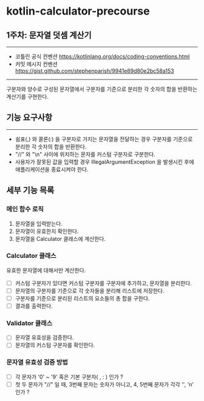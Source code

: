 # kotlin-calculator-precourse

## 1주차: 문자열 덧셈 계산기

---

- 코틀린 공식 컨벤션 https://kotlinlang.org/docs/coding-conventions.html
- 커밋 메시지 컨벤션 https://gist.github.com/stephenparish/9941e89d80e2bc58a153

---
구분자와 양수로 구성된 문자열에서 구분자를 기준으로 분리한 각 숫자의 합을 반환하는 계산기를 구현한다.

## 기능 요구사항

---
- 쉼표(,) 와 콜론(:) 을 구분자로 가지는 문자열을 전달하는 경우 구분자를 기준으로 분리한 각 숫자의 합을 반환한다.
- "//" 와 "\n" 사이에 위치하는 문자를 커스텀 구분자로 구분한다.
- 사용자가 잘못된 값을 입력할 경우 IllegalArgumentException 을 발생시킨 후에 애플리케이션을 종료시켜야 한다.

## 세부 기능 목록


### 메인 함수 로직
1. 문자열을 입력받는다.
2. 문자열이 유효한지 확인한다.
3. 문자열을 Calculator 클래스에 계산한다.

### Calculator 클래스
유효한 문자열에 대해서만 계산한다.
-[ ] 커스텀 구분자가 있다면 커스텀 구분자를 구분자에 추가하고, 문자열을 분리한다.
-[ ] 문자열의 구분자를 기준으로 각 숫자들을 분리해 리스트에 저장한다.
-[ ] 구분자를 기준으로 분리된 리스트의 요소들의 총 합을 구한다.
-[ ] 결과를 출력한다.

### Validator 클래스
-[ ] 문자열 유효성을 검증한다.
-[ ] 문자열의 커스텀 구분자를 확인한다.

### 문자열 유효성 검증 방법
-[ ] 각 문자가 '0' ~ '9' 혹은 기본 구분자( , : ) 인가 ?
-[ ] 첫 두 문자가 "//" 일 때, 3번째 문자는 숫자가 아니고, 4, 5번째 문자가 각각 '\', 'n' 인가 ?